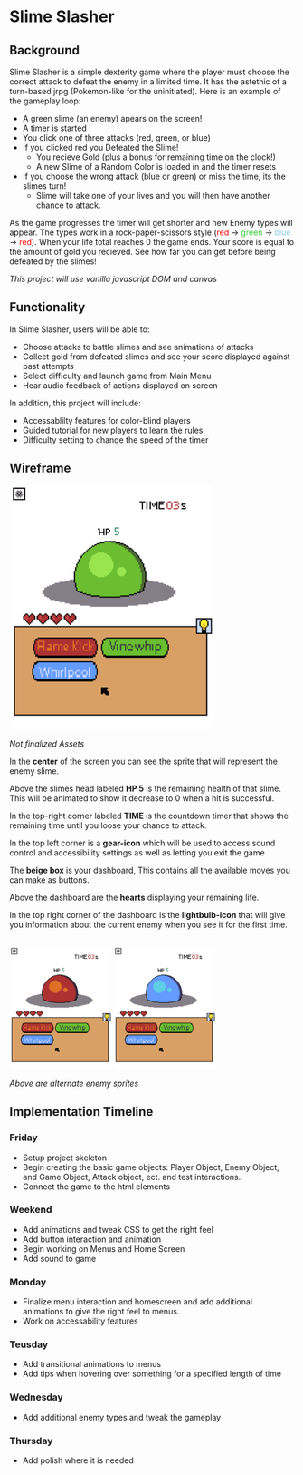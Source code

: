 # Slime Slasher
## Background

Slime Slasher is a simple dexterity game where the player must choose the correct attack to defeat the enemy in a limited time. It has the astethic of a turn-based jrpg (Pokemon-like for the uninitiated). Here is an example of the gameplay loop: 
- A  green slime (an enemy) apears on the screen!
- A timer is started
- You click one of three attacks (red, green, or blue)
- If you clicked red you Defeated the Slime! 
  - You recieve Gold (plus a bonus for remaining time on the clock!)
  - A new Slime of a Random Color is loaded in and the timer resets
- If you choose the wrong attack (blue or green) or miss the time, its the slimes turn!
  - Slime will take one of your lives and you will then have another chance to attack.

As the game progresses the timer will get shorter and new Enemy types will appear. The types work in a rock-paper-scissors style (<span style="color:red">red</span>  → 
<span style="color:limegreen">green</span>  → 
<span style="color:skyblue">blue</span>  → 
<span style="color:red">red</span>). When your life total reaches 0 the game ends. Your score is equal to the amount of gold you recieved. See how far you can get before being defeated by the slimes!

*This project will use vanilla javascript DOM and canvas*


## Functionality

In Slime Slasher, users will be able to:

* Choose attacks to battle slimes and see animations of attacks
* Collect gold from defeated slimes and see your score displayed against past attempts
* Select difficulty and launch game from Main Menu
* Hear audio feedback of actions displayed on screen

In addition, this project will include:

* Accessablilty features for color-blind players
* Guided tutorial for new players to learn the rules
* Difficulty setting to change the speed of the timer

## Wireframe

<img src='SampleGreen.png' width= 360>
<br>

*Not finalized Assets*

In the **center** of the screen you can see the sprite that will represent the enemy slime. 

Above the slimes head labeled **HP 5** is the remaining health of that slime. This will be animated to show it decrease to 0  when a hit is successful. 

In the top-right corner labeled **TIME** is the countdown timer that shows the remaining time until you loose your chance to attack. 

In the top left corner is a **gear-icon** which will be used to access sound control and accessibility settings as well as letting you exit the game

The **beige box** is your dashboard, This contains all the available moves you can make as buttons.

Above the dashboard are the **hearts** displaying your remaining life.

In the top right corner of the dashboard is the **lightbulb-icon** that will give you information about the current enemy when you see it for the first time.

<br>
<img src='SampleRed.png' width= 180>
<img src='SampleBlue.png' width= 180>

*Above are alternate enemy sprites*


## Implementation Timeline
### Friday 
  - Setup project skeleton
  - Begin creating the basic game objects: Player Object, Enemy Object, and Game Object, Attack object, ect. and test interactions.
  - Connect the game to the html elements
### Weekend
  - Add animations and tweak CSS to get the right feel
  - Add button interaction and animation
  - Begin working on Menus and Home Screen
  - Add sound to game
### Monday
  - Finalize menu interaction and homescreen and add additional animations to give the right feel to menus. 
  - Work on accessability features
### Teusday
  - Add transitional animations to menus
  - Add tips when hovering over something for a specified length of time
### Wednesday
  - Add additional enemy types and tweak the gameplay
### Thursday
  - Add polish where it is needed

 <!-- ### Checklist
 - [ ] Task 1
 - [ ] Task 2
 - [ ] Task 3 -->